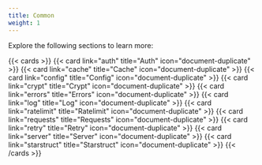 ```yaml
---
title: Common
weight: 1
---
```

Explore the following sections to learn more:

{{< cards >}}
  {{< card link="auth" title="Auth" icon="document-duplicate" >}}
  {{< card link="cache" title="Cache" icon="document-duplicate" >}}
  {{< card link="config" title="Config" icon="document-duplicate" >}}
  {{< card link="crypt" title="Crypt" icon="document-duplicate" >}}
  {{< card link="errors" title="Errors" icon="document-duplicate" >}}
  {{< card link="log" title="Log" icon="document-duplicate" >}}
  {{< card link="ratelimit" title="Ratelimit" icon="document-duplicate" >}}
  {{< card link="requests" title="Requests" icon="document-duplicate" >}}
  {{< card link="retry" title="Retry" icon="document-duplicate" >}}
  {{< card link="server" title="Server" icon="document-duplicate" >}}
  {{< card link="starstruct" title="Starstruct" icon="document-duplicate" >}}
{{< /cards >}}

<!-- gomarkdoc:embed:start -->
<!-- gomarkdoc:embed:end -->
